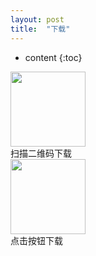 ```yaml
---
layout: post
title:  "下载"
---
```


* content
{:toc}


<img src="https://github.com/aaron0104/ipatest/raw/master/qrcode.png" height="120" width="120" style="cursor:zoom-in">
<div class="xiazai_l_mes"><span>扫描二维码下载</span></div>
<a style="text-align:center" href="itms-services://?action=download-manifest&url=https://github.com/aaron0104/ipatest/raw/master/manifest123.plist"><img src="http://pcdd009.com/imgs_wap/img_xiazai_anniu.png" height="120" width="120"></a>
<div class="xiazai_l_mes"><span>点击按钮下载</span></div>


   
